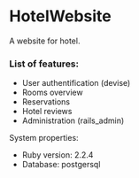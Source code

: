 # HotelWebsite

A website for hotel.

### List of features:
* User authentification (devise)
* Rooms overview
* Reservations
* Hotel reviews
* Administration (rails_admin)


System properties:
* Ruby version: 2.2.4
* Database: postgersql
